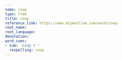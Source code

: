```yaml
---
name: coop
type: free
title: coop
reference_link: https://www.etymonline.com/word/coop
root_name: 
root_language: 
denotation: 
word_sums:
- sum: 'Coop + '
  respelling: coop
---
```

